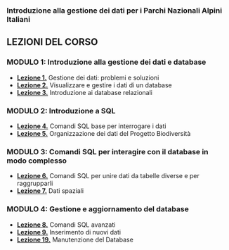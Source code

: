 ### Introduzione alla gestione dei dati per i Parchi Nazionali Alpini Italiani
## LEZIONI DEL CORSO

### MODULO 1: Introduzione alla gestione dei dati e database  
* [**Lezione 1.**](https://github.com/feurbano/gestione_dati_parchi/blob/master/lezioni/lezione_01.md) Gestione dei dati: problemi e soluzioni
* [**Lezione 2.**](https://github.com/feurbano/gestione_dati_parchi/blob/master/lezioni/lezione_02.md) Visualizzare e gestire i dati di un database
* [**Lezione 3.**](https://github.com/feurbano/gestione_dati_parchi/blob/master/lezioni/lezione_03.md) Introduzione ai database relazionali

### MODULO 2: Introduzione a SQL
* [**Lezione 4.**](https://github.com/feurbano/gestione_dati_parchi/blob/master/lezioni/lezione_04.md) Comandi SQL base per interrogare i dati
* [**Lezione 5.**](https://github.com/feurbano/gestione_dati_parchi/blob/master/lezioni/lezione_05.md) Organizzazione dei dati del Progetto Biodiversità

### MODULO 3: Comandi SQL per interagire con il database in modo complesso
* [**Lezione 6.**](https://github.com/feurbano/gestione_dati_parchi/blob/master/lezioni/lezione_06.md) Comandi SQL per unire dati da tabelle diverse e per raggrupparli
* [**Lezione 7.**](https://github.com/feurbano/gestione_dati_parchi/blob/master/lezioni/lezione_07.md) Dati spaziali

### MODULO 4: Gestione e aggiornamento del database
* [**Lezione 8.**](https://github.com/feurbano/gestione_dati_parchi/blob/master/lezioni/lezione_8.md) Comandi SQL avanzati
* [**Lezione 9.**](https://github.com/feurbano/gestione_dati_parchi/blob/master/lezioni/lezione_9.md) Inserimento di nuovi dati
* [**Lezione 19.**](https://github.com/feurbano/gestione_dati_parchi/blob/master/lezioni/lezione_10.md) Manutenzione del Database
